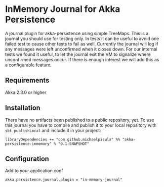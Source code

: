 # InMemory Journal for Akka Persistence
A journal plugin for akka-persistence using simple TreeMaps.
This is a journal you should use for testing only. In tests it can be useful to avoid one failed test to cause other tests to fail as well.
Currently the journal will log if any messages were left unconfirmed when it closes down. For our internal tests we found it useful,
to let the journal exit the VM to signalize where unconfirmed messages occur. If there is enough interest we will add this as a configurable feature.

## Requirements
Akka 2.3.0 or higher

## Installation
There have no artifacts been published to a public repository, yet. To
use this journal you have to compile and publish it to your local
repository with `sbt publishLocal` and include it in your project:

    libraryDependencies += "com.github.michaelpisula" %% "akka-persistence-inmemory" % "0.1-SNAPSHOT"

## Configuration

Add to your application.conf

    akka.persistence.journal.plugin = "in-memory-journal"
